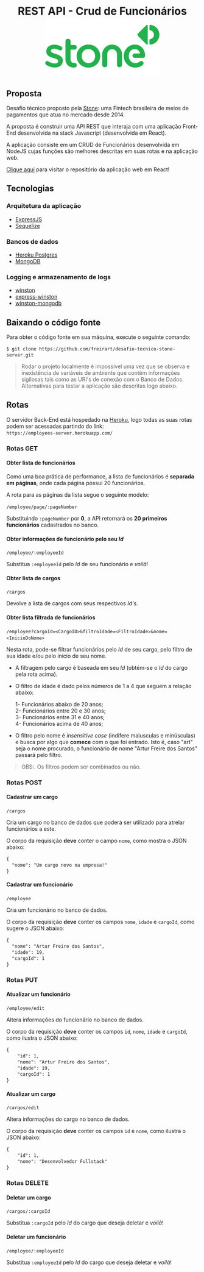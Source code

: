 <h1 align="center">
	REST API - Crud de Funcionários<br/>
	<img src="https://raw.githubusercontent.com/freirart/desafio-tecnico-stone-server/master/readme-image.png" width="300" />
</h1>

## Proposta
Desafio técnico proposto pela <a href="https://www.stone.com.br" target="_blank">Stone</a>: uma Fintech brasileira de meios de pagamentos que atua no mercado desde 2014.

A proposta é construir uma API REST que interaja com uma aplicação Front-End desenvolvida na stack Javascript (desenvolvida em React).

A aplicação consiste em um CRUD de Funcionários desenvolvida em NodeJS cujas funções são melhores descritas em suas rotas e na aplicação web.

<a href="https://github.com/freirart/desafio-tecnico-stone-web" target="_blank">Clique aqui</a> para visitar o repositório da aplicação web em React!

## Tecnologias

### Arquitetura da aplicação
* <a href="https://github.com/expressjs/express" target="_blank">ExpressJS</a>
* <a href="https://github.com/sequelize/sequelize" target="_blank">Sequelize</a>

### Bancos de dados
* <a href="https://www.heroku.com/postgres" target="_blank">Heroku Postgres</a>
* <a href="https://www.mongodb.com/" target="_blank">MongoDB</a>

### Logging e armazenamento de logs
* <a href="https://github.com/winstonjs/winston" target="_blank">winston</a>
* <a href="https://github.com/bithavoc/express-winston" target="_blank">express-winston</a>
* <a href="https://github.com/winstonjs/winston-mongodb" target="_blank">winston-mongodb</a>

## Baixando o código fonte

Para obter o código fonte em sua máquina, execute o seguinte comando:

```
$ git clone https://github.com/freirart/desafio-tecnico-stone-server.git
```
> Rodar o projeto localmente é impossível uma vez que se observa e inexistência de variáveis de ambiente que contêm informações sigilosas tais como as URI's de conexão com o Banco de Dados. Alternativas para testar a aplicação são descritas logo abaixo.

## Rotas
O servidor Back-End está hospedado na <a href="www.heroku.com" target="_blank">Heroku<a/>, logo todas as suas rotas podem ser acessadas partindo do link: <br />
`https://employees-server.herokuapp.com/`

### Rotas GET

#### Obter lista de funcionários
Como uma boa prática de performance, a lista de funcionários é __separada em páginas__, onde cada página possui 20 funcionários.

A rota para as páginas da lista segue o seguinte modelo:

`/employee/page/:pageNumber`

Substituindo `:pageNumber` por __0__, a API retornará os __20 primeiros funcionários__ cadastrados no banco.

#### Obter informações de funcionário pelo seu _Id_

`/employee/:employeeId`

Substitua `:employeeId` pelo _Id_ de seu funcionário e _voilà_!

#### Obter lista de cargos

`/cargos`

Devolve a lista de cargos com seus respectivos _Id's_.

#### Obter lista filtrada de funcionários

`/employee?cargoId=<CargoID>&filtroIdade=<FiltroIdade>&nome=<InicioDoNome>`

Nesta rota, pode-se filtrar funcionários pelo _Id_ de seu cargo, pelo filtro de sua idade e/ou pelo início de seu nome.

* A filtragem pelo cargo é baseada em seu _Id_ (obtém-se o _Id_ do cargo pela rota acima).
* O filtro de idade é dado pelos números de 1 a 4 que seguem a relação abaixo:

    1- Funcionários abaixo de 20 anos; <br/>
    2- Funcionários entre 20 e 30 anos; <br/>
    3- Funcionários entre 31 e 40 anos; <br/>
    4- Funcionários acima de 40 anos;
* O filtro pelo nome é _insensitive case_ (indifere maiusculas e minúsculas) e busca por algo que __comece__ com o que foi entrado. Isto é, caso "art" seja o nome procurado, o funcionário de nome "Artur Freire dos Santos" passará pelo filtro.

> OBS:. Os filtros podem ser combinados ou não.

### Rotas POST

#### Cadastrar um cargo

`/cargos`

Cria um cargo no banco de dados que poderá ser utilizado para atrelar funcionários a este.

O corpo da requisição __deve__ conter o campo `nome`, como mostra o JSON abaixo:

```
{
  "nome": "Um cargo novo na empresa!"
}
```

#### Cadastrar um funcionário

`/employee`

Cria um funcionário no banco de dados.

O corpo da requisição __deve__ conter os campos `nome`, `idade` e `cargoId`, como sugere o JSON abaixo:

```
{
  "nome": "Artur Freire dos Santos",
  "idade": 19,
  "cargoId": 1
}
```
### Rotas PUT
#### Atualizar um funcionário

`/employee/edit`

Altera informações do funcionário no banco de dados.

O corpo da requisição __deve__ conter os campos `id`, `nome`, `idade` e `cargoId`, como ilustra o JSON abaixo: 

```
{
	"id": 1,
	"nome": "Artur Freire dos Santos",
	"idade": 19,
	"cargoId": 1
}
```
#### Atualizar um cargo
`/cargos/edit`

Altera informações do cargo no banco de dados.

O corpo da requisição __deve__ conter os campos `id` e `nome`, como ilustra o JSON abaixo:

```
{
	"id": 1,
	"nome": "Desenvolvedor Fullstack"
}
```
### Rotas DELETE
#### Deletar um cargo
`/cargos/:cargoId`

Substitua `:cargoId` pelo _Id_ do cargo que deseja deletar e _voilà_!

#### Deletar um funcionário
`/employee/:employeeId`

Substitua `:employeeId` pelo _Id_ do cargo que deseja deletar e _voilà_!

